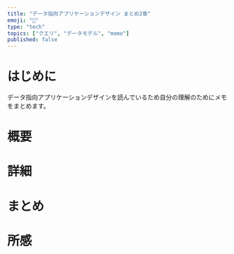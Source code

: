 ```yaml
---
title: "データ指向アプリケーションデザイン まとめ2章"
emoji: ""
type: "tech"
topics: ["クエリ", "データモデル", "memo"]
published: false
---
```


# はじめに
データ指向アプリケーションデザインを読んでいるため自分の理解のためにメモをまとめます。

# 概要

# 詳細

# まとめ

# 所感
